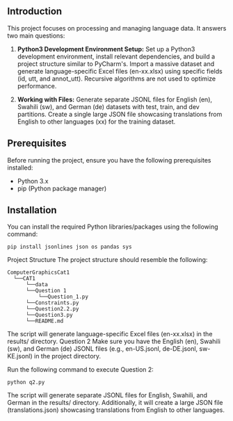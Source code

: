 ## Introduction

This project focuses on processing and managing language data. It
answers two main questions:

1. **Python3 Development Environment Setup:** Set up a Python3
development environment, install relevant dependencies, and build a
project structure similar to PyCharm's. Import a massive dataset and
generate language-specific Excel files (en-xx.xlsx) using specific
fields (id, utt, and annot_utt). Recursive algorithms are not used to
optimize performance.

2. **Working with Files:** Generate separate JSONL files for English
(en), Swahili (sw), and German (de) datasets with test, train, and dev
partitions. Create a single large JSON file showcasing translations
from English to other languages (xx) for the training dataset.

## Prerequisites

Before running the project, ensure you have the following
prerequisites installed:

- Python 3.x
- pip (Python package manager)

## Installation

You can install the required Python libraries/packages using the
following command:

```
pip install jsonlines json os pandas sys
```

Project Structure
The project structure should resemble the following:

```
ComputerGraphicsCat1
  └──CAT1
      └──data
      └──Question 1
          └──Question_1.py
      └──Constraints.py
      └──Question2.2.py
      └──Question3.py
      └──README.md
```

The script will generate language-specific Excel files (en-xx.xlsx) in
the results/ directory.
Question 2
Make sure you have the English (en), Swahili (sw), and German (de)
JSONL files (e.g., en-US.jsonl, de-DE.jsonl, sw-KE.jsonl) in the
project directory.

Run the following command to execute Question 2:

```
python q2.py
```
The script will generate separate JSONL files for English, Swahili,
and German in the results/ directory. Additionally, it will create a
large JSON file (translations.json) showcasing translations from
English to other languages.
